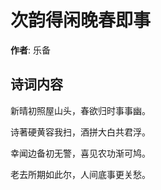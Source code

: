 # 次韵得闲晚春即事

**作者**: 乐备

## 诗词内容

新晴初照屋山头，春欲归时事事幽。

诗著硬黄容我扫，酒拼大白共君浮。

幸闻边备初无警，喜见农功渐可鸠。

老去所期如此尔，人间底事更关愁。

